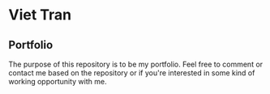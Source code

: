 # Viet Tran

## Portfolio
The purpose of this repository is to be my portfolio.
Feel free to comment or contact me based on the repository or if you're interested in some kind of working opportunity with me.
